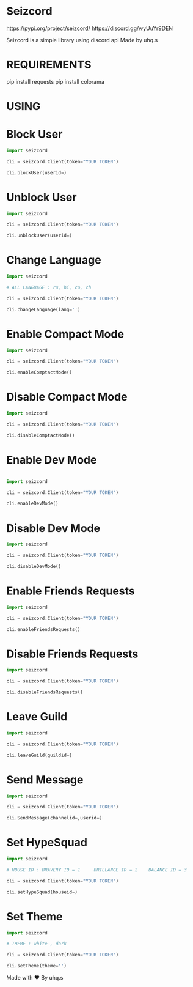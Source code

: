 # Seizcord
 https://pypi.org/project/seizcord/
 https://discord.gg/wyUuYr9DEN

 Seizcord is a simple library using discord api
 Made by uhq.s

# REQUIREMENTS 

pip install requests
pip install colorama

# USING

# Block User  

```python
import seizcord

cli = seizcord.Client(token="YOUR TOKEN")

cli.blockUser(userid=)
```

# Unblock User  

```python
import seizcord

cli = seizcord.Client(token="YOUR TOKEN")

cli.unblockUser(userid=)
```

# Change Language

```python
import seizcord

# ALL LANGUAGE : ru, hi, co, ch

cli = seizcord.Client(token="YOUR TOKEN")

cli.changeLanguage(lang='')
```

# Enable Compact Mode

```python
import seizcord

cli = seizcord.Client(token="YOUR TOKEN")

cli.enableComptactMode()
```

# Disable Compact Mode

```python
import seizcord

cli = seizcord.Client(token="YOUR TOKEN")

cli.disableComptactMode()
```

# Enable Dev Mode

```python

import seizcord

cli = seizcord.Client(token="YOUR TOKEN")

cli.enableDevMode()
```

# Disable Dev Mode

```python
import seizcord

cli = seizcord.Client(token="YOUR TOKEN")

cli.disableDevMode()
```

# Enable Friends Requests

```python
import seizcord

cli = seizcord.Client(token="YOUR TOKEN")

cli.enableFriendsRequests()
```

# Disable Friends Requests

```python
import seizcord

cli = seizcord.Client(token="YOUR TOKEN")

cli.disableFriendsRequests()
```

# Leave Guild

```python
import seizcord

cli = seizcord.Client(token="YOUR TOKEN")

cli.leaveGuild(guildid=)
```

# Send Message

```python
import seizcord

cli = seizcord.Client(token="YOUR TOKEN")

cli.SendMessage(channelid=,userid=)
```

# Set HypeSquad

```python
import seizcord

# HOUSE ID : BRAVERY ID = 1     BRILLANCE ID = 2    BALANCE ID = 3

cli = seizcord.Client(token="YOUR TOKEN")

cli.setHypeSquad(houseid=)
```

# Set Theme

```python
import seizcord

# THEME : white , dark

cli = seizcord.Client(token="YOUR TOKEN")

cli.setTheme(theme='')
```




Made with ❤️
By uhq.s

